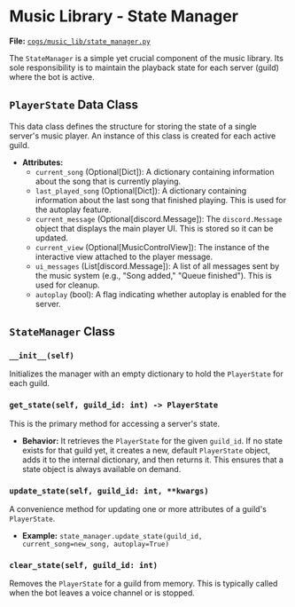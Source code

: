 # Music Library - State Manager

**File:** [`cogs/music_lib/state_manager.py`](cogs/music_lib/state_manager.py)

The `StateManager` is a simple yet crucial component of the music library. Its sole responsibility is to maintain the playback state for each server (guild) where the bot is active.

## `PlayerState` Data Class

This data class defines the structure for storing the state of a single server's music player. An instance of this class is created for each active guild.

*   **Attributes:**
    *   `current_song` (Optional[Dict]): A dictionary containing information about the song that is currently playing.
    *   `last_played_song` (Optional[Dict]): A dictionary containing information about the last song that finished playing. This is used for the autoplay feature.
    *   `current_message` (Optional[discord.Message]): The `discord.Message` object that displays the main player UI. This is stored so it can be updated.
    *   `current_view` (Optional[MusicControlView]): The instance of the interactive view attached to the player message.
    *   `ui_messages` (List[discord.Message]): A list of all messages sent by the music system (e.g., "Song added," "Queue finished"). This is used for cleanup.
    *   `autoplay` (bool): A flag indicating whether autoplay is enabled for the server.

## `StateManager` Class

### `__init__(self)`

Initializes the manager with an empty dictionary to hold the `PlayerState` for each guild.

### `get_state(self, guild_id: int) -> PlayerState`

This is the primary method for accessing a server's state.

*   **Behavior:** It retrieves the `PlayerState` for the given `guild_id`. If no state exists for that guild yet, it creates a new, default `PlayerState` object, adds it to the internal dictionary, and then returns it. This ensures that a state object is always available on demand.

### `update_state(self, guild_id: int, **kwargs)`

A convenience method for updating one or more attributes of a guild's `PlayerState`.

*   **Example:** `state_manager.update_state(guild_id, current_song=new_song, autoplay=True)`

### `clear_state(self, guild_id: int)`

Removes the `PlayerState` for a guild from memory. This is typically called when the bot leaves a voice channel or is stopped.